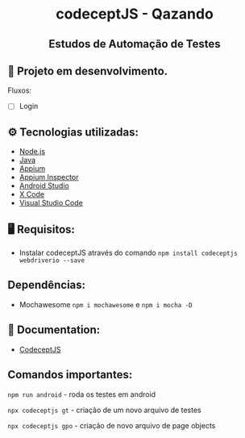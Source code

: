 <h1 align="center">codeceptJS - Qazando</h1>
<h2 align="center">Estudos de Automação de Testes</h2>

## 🔨 Projeto em desenvolvimento.
Fluxos:
- [ ] Login

## ⚙️ Tecnologias utilizadas:
- [Node.js](https://nodejs.org/en/)
- [Java](https://www.oracle.com/br/java/technologies/downloads/)
- [Appium](http://appium.io/downloads.html)
- [Appium Inspector](https://github.com/appium/appium-inspector/releases)
- [Android Studio](https://developer.android.com/studio/index.html?hl=pt-br)
- [X Code](https://apps.apple.com/br/app/xcode/id497799835?mt=12)
- [Visual Studio Code](https://code.visualstudio.com/download)

## 🖥️ Requisitos:
* Instalar codeceptJS através do comando `npm install codeceptjs webdriverio --save`
##  Dependências:
* Mochawesome `npm i mochawesome` e `npm i mocha -D`
## 📖 Documentation:
- [CodeceptJS](https://codecept.io/mobile/#setting-up)
## Comandos importantes:

`npm run android` - roda os testes em android

`npx codeceptjs gt` - criação de um novo arquivo de testes

`npx codeceptjs gpo` - criação de novo arquivo de page objects



